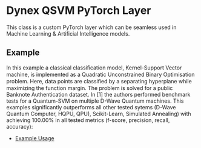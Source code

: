 # Dynex QSVM PyTorch Layer

This class is a custom PyTorch layer which can be seamless used in Machine Learning & Artificial Intelligence models.

## Example

In this example a classical classiﬁcation model, Kernel-Support Vector machine, is implemented as a Quadratic Unconstrained Binary Optimisation problem. Here, data points are classiﬁed by a separating hyperplane while maximizing the function margin. The problem is solved for a public Banknote Authentication dataset. In [1] the authors performed benchmark tests for a Quantum-SVM on multiple D-Wave Quantum machines. This examples significantly outperforms all other tested sytems (D-Wave Quantum Computer, HQPU, QPU), Scikit-Learn, Simulated Annealing) with achieving 100.00% in all tested metrics (f-score, precision, recall, accuracy):

- [Example Usage](https://github.com/dynexcoin/DynexSDK/blob/main/Example_SVM_pytorch.ipynb)
